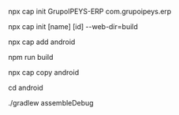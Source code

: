 npx cap init GrupoIPEYS-ERP com.grupoipeys.erp

npx cap init [name] [id] --web-dir=build

npx cap add android

npm run build

npx cap copy android

cd android

./gradlew assembleDebug
